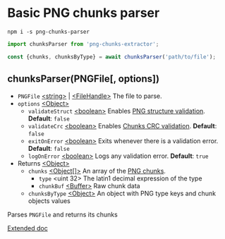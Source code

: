 # Basic PNG chunks parser
```shell
npm i -s png-chunks-parser
```

```javascript
import chunksParser from 'png-chunks-extractor';

const {chunks, chunksByType} = await chunksParser('path/to/file');
```
## chunksParser(PNGFile[, options])
- `PNGFile` [\<string>](https://developer.mozilla.org/en-US/docs/Web/JavaScript/Data_structures#String_type) | [\<FileHandle>](https://nodejs.org/dist/latest-v18.x/docs/api/fs.html#class-filehandle) The file to parse.
- `options` [\<Object>](https://developer.mozilla.org/en-US/docs/Web/JavaScript/Reference/Global_Objects/Object)
  - `validateStruct` [\<boolean>](https://developer.mozilla.org/en-US/docs/Web/JavaScript/Data_structures#Boolean_type) Enables [PNG structure validation](http://www.libpng.org/pub/png/spec/iso/index-object.html#5PNG-file-signature). **Default**: `false`
  - `validateCrc` [\<boolean>](https://developer.mozilla.org/en-US/docs/Web/JavaScript/Data_structures#Boolean_type) Enables [Chunks CRC validation](http://www.libpng.org/pub/png/spec/iso/index-object.html#5CRC-algorithm). **Default**: `false`
  - `exitOnError` [\<boolean>](https://developer.mozilla.org/en-US/docs/Web/JavaScript/Data_structures#Boolean_type) Exits whenever there is a validation error. **Default**: `false`
  - `logOnError` [\<boolean>](https://developer.mozilla.org/en-US/docs/Web/JavaScript/Data_structures#Boolean_type) Logs any validation error. **Default**: `true`
- Returns [\<Object>](https://developer.mozilla.org/en-US/docs/Web/JavaScript/Reference/Global_Objects/Object)
  - `chunks` [\<Object\[\]>](https://developer.mozilla.org/en-US/docs/Web/JavaScript/Reference/Global_Objects/Object) An array of the [PNG chunks](http://www.libpng.org/pub/png/spec/iso/index-object.html#4Concepts.FormatChunks).
    - `type` \<uint 32> The latin1 decimal expression of the type
    - `chunkBuf` [\<Buffer>](https://nodejs.org/dist/latest-v18.x/docs/api/buffer.html) Raw chunk data
  - `chunksByType` [\<Object>](https://developer.mozilla.org/en-US/docs/Web/JavaScript/Reference/Global_Objects/Object) An object with PNG type keys and chunk objects values

Parses `PNGFile` and returns its chunks 

[Extended doc](./png-chunks-extractor)
